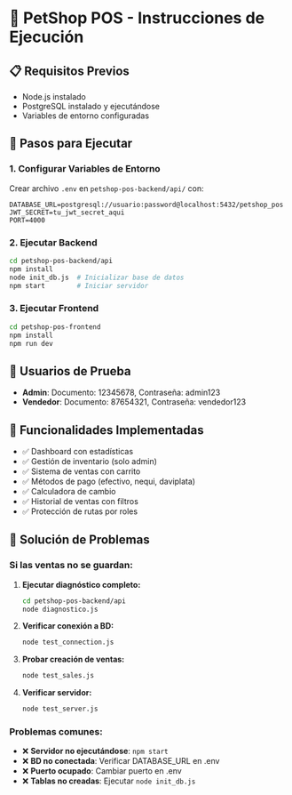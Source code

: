 # 🐾 PetShop POS - Instrucciones de Ejecución

## 📋 Requisitos Previos
- Node.js instalado
- PostgreSQL instalado y ejecutándose
- Variables de entorno configuradas

## 🚀 Pasos para Ejecutar

### 1. Configurar Variables de Entorno
Crear archivo `.env` en `petshop-pos-backend/api/` con:
```
DATABASE_URL=postgresql://usuario:password@localhost:5432/petshop_pos
JWT_SECRET=tu_jwt_secret_aqui
PORT=4000
```

### 2. Ejecutar Backend
```bash
cd petshop-pos-backend/api
npm install
node init_db.js  # Inicializar base de datos
npm start        # Iniciar servidor
```

### 3. Ejecutar Frontend
```bash
cd petshop-pos-frontend
npm install
npm run dev
```

## 👤 Usuarios de Prueba
- **Admin**: Documento: 12345678, Contraseña: admin123
- **Vendedor**: Documento: 87654321, Contraseña: vendedor123

## 🔧 Funcionalidades Implementadas
- ✅ Dashboard con estadísticas
- ✅ Gestión de inventario (solo admin)
- ✅ Sistema de ventas con carrito
- ✅ Métodos de pago (efectivo, nequi, daviplata)
- ✅ Calculadora de cambio
- ✅ Historial de ventas con filtros
- ✅ Protección de rutas por roles

## 🐛 Solución de Problemas

### Si las ventas no se guardan:

1. **Ejecutar diagnóstico completo:**
   ```bash
   cd petshop-pos-backend/api
   node diagnostico.js
   ```

2. **Verificar conexión a BD:**
   ```bash
   node test_connection.js
   ```

3. **Probar creación de ventas:**
   ```bash
   node test_sales.js
   ```

4. **Verificar servidor:**
   ```bash
   node test_server.js
   ```

### Problemas comunes:
- ❌ **Servidor no ejecutándose**: `npm start`
- ❌ **BD no conectada**: Verificar DATABASE_URL en .env
- ❌ **Puerto ocupado**: Cambiar puerto en .env
- ❌ **Tablas no creadas**: Ejecutar `node init_db.js`

